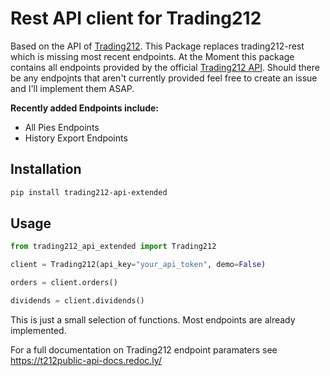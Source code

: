 # Rest API client for Trading212

Based on the API of [Trading212](https://www.trading212.com/). This Package replaces trading212-rest which is missing most recent endpoints. At the Moment this package contains all endpoints provided by the official [Trading212 API](https://t212public-api-docs.redoc.ly/). Should there be any endpojnts that aren't currently provided feel free to create an issue and I'll implement them ASAP.  

**Recently added Endpoints include:**
- All Pies Endpoints
- History Export Endpoints

## Installation

```bash
pip install trading212-api-extended
```

## Usage

```python
from trading212_api_extended import Trading212

client = Trading212(api_key="your_api_token", demo=False)

orders = client.orders()

dividends = client.dividends()
```

This is just a small selection of functions. Most endpoints are already implemented.

For a full documentation on Trading212 endpoint paramaters see https://t212public-api-docs.redoc.ly/